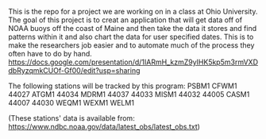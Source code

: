 This is the repo for a project we are working on in a class at Ohio University. The goal of this project is to creat an application that will get data off of NOAA buoys off the coast of Maine and then take the data it stores and find patterns within it and also chart the data for user specified dates. This is to make the researchers job easier and to automate much of the process they often have to do by hand. https://docs.google.com/presentation/d/1IARmH_kzmZ9yIHK5kp5m3rmVXDdbRyzqmkCUOf-Gf00/edit?usp=sharing

The following stations will be tracked by this program: PSBM1 CFWM1 44027 ATGM1 44034 MDRM1 44037 44033 MISM1 44032 44005 CASM1 44007 44030 WEQM1 WEXM1 WELM1

(These stations' data is available from: https://www.ndbc.noaa.gov/data/latest_obs/latest_obs.txt)
